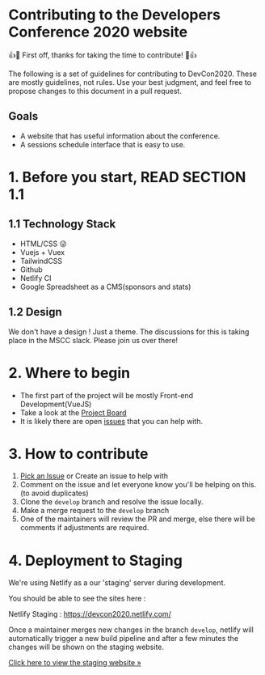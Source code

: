 # Contributing to the Developers Conference 2020 website

👍🎉 First off, thanks for taking the time to contribute! 🎉👍

The following is a set of guidelines for contributing to DevCon2020. These are mostly guidelines, not rules. Use your best judgment, and feel free to propose changes to this document in a pull request.

## Goals

- A website that has useful information about the conference.
- A sessions schedule interface that is easy to use.

# 1. Before you start, READ SECTION 1.1

## 1.1 Technology Stack

- HTML/CSS 😜
- Vuejs + Vuex
- TailwindCSS 
- Github
- Netlify CI
- Google Spreadsheet as a CMS(sponsors and stats)

## 1.2 Design

We don't have a design ! Just a theme. The discussions for this is taking place in the MSCC slack. Please join us over there!

# 2. Where to begin

- The first part of the project will be mostly Front-end Development(VueJS)
- Take a look at the [Project Board](https://github.com/mscraftsman/devcon2020/projects/1)
- It is likely there are open [issues](https://github.com/mscraftsman/devcon2020/issues) that you can help with.

# 3. How to contribute

1. [Pick an Issue](https://github.com/mscraftsman/devcon2020/issues) or Create an issue to help with
2. Comment on the issue and let everyone know you'll be helping on this. (to avoid duplicates)
3. Clone the `develop` branch and resolve the issue locally.
4. Make a merge request to the `develop` branch
5. One of the maintainers will review the PR and merge, else there will be comments if adjustments are required.

# 4. Deployment to Staging

We're using Netlify as a our 'staging' server during development.

You should be able to see the sites here :

Netlify Staging : https://devcon2020.netlify.com/

Once a maintainer merges new changes in the branch `develop`, netlify will
automatically trigger a new build pipeline and after a few minutes the changes will be shown on the staging website.

[Click here to view the staging website &raquo; ](https://devcon2020.netlify.com/)
